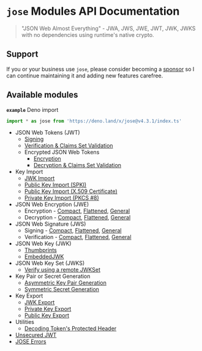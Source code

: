 # `jose` Modules API Documentation

> "JSON Web Almost Everything" - JWA, JWS, JWE, JWT, JWK, JWKS with no dependencies using runtime's native crypto.

## Support

If you or your business use `jose`, please consider becoming a [sponsor][support-sponsor] so I can continue maintaining it and adding new features carefree.

## Available modules

**`example`** Deno import
```js
import * as jose from 'https://deno.land/x/jose@v4.3.1/index.ts'
```

- JSON Web Tokens (JWT)
  - [Signing](https://github.com/panva/jose/blob/v4.3.1/docs/classes/jwt_sign.SignJWT.md#readme)
  - [Verification & Claims Set Validation](https://github.com/panva/jose/blob/v4.3.1/docs/functions/jwt_verify.jwtVerify.md#readme)
  - Encrypted JSON Web Tokens
    - [Encryption](https://github.com/panva/jose/blob/v4.3.1/docs/classes/jwt_encrypt.EncryptJWT.md#readme)
    - [Decryption & Claims Set Validation](https://github.com/panva/jose/blob/v4.3.1/docs/functions/jwt_decrypt.jwtDecrypt.md#readme)
- Key Import
  - [JWK Import](https://github.com/panva/jose/blob/v4.3.1/docs/functions/key_import.importJWK.md#readme)
  - [Public Key Import (SPKI)](https://github.com/panva/jose/blob/v4.3.1/docs/functions/key_import.importSPKI.md#readme)
  - [Public Key Import (X.509 Certificate)](https://github.com/panva/jose/blob/v4.3.1/docs/functions/key_import.importX509.md#readme)
  - [Private Key Import (PKCS #8)](https://github.com/panva/jose/blob/v4.3.1/docs/functions/key_import.importPKCS8.md#readme)
- JSON Web Encryption (JWE)
  - Encryption - [Compact](https://github.com/panva/jose/blob/v4.3.1/docs/classes/jwe_compact_encrypt.CompactEncrypt.md#readme), [Flattened](https://github.com/panva/jose/blob/v4.3.1/docs/classes/jwe_flattened_encrypt.FlattenedEncrypt.md#readme), [General](https://github.com/panva/jose/blob/v4.3.1/docs/classes/jwe_general_encrypt.GeneralEncrypt.md#readme)
  - Decryption - [Compact](https://github.com/panva/jose/blob/v4.3.1/docs/functions/jwe_compact_decrypt.compactDecrypt.md#readme), [Flattened](https://github.com/panva/jose/blob/v4.3.1/docs/functions/jwe_flattened_decrypt.flattenedDecrypt.md#readme), [General](https://github.com/panva/jose/blob/v4.3.1/docs/functions/jwe_general_decrypt.generalDecrypt.md#readme)
- JSON Web Signature (JWS)
  - Signing - [Compact](https://github.com/panva/jose/blob/v4.3.1/docs/classes/jws_compact_sign.CompactSign.md#readme), [Flattened](https://github.com/panva/jose/blob/v4.3.1/docs/classes/jws_flattened_sign.FlattenedSign.md#readme), [General](https://github.com/panva/jose/blob/v4.3.1/docs/classes/jws_general_sign.GeneralSign.md#readme)
  - Verification - [Compact](https://github.com/panva/jose/blob/v4.3.1/docs/functions/jws_compact_verify.compactVerify.md#readme), [Flattened](https://github.com/panva/jose/blob/v4.3.1/docs/functions/jws_flattened_verify.flattenedVerify.md#readme), [General](https://github.com/panva/jose/blob/v4.3.1/docs/functions/jws_general_verify.generalVerify.md#readme)
- JSON Web Key (JWK)
  - [Thumbprints](https://github.com/panva/jose/blob/v4.3.1/docs/functions/jwk_thumbprint.calculateJwkThumbprint.md#readme)
  - [EmbeddedJWK](https://github.com/panva/jose/blob/v4.3.1/docs/functions/jwk_embedded.EmbeddedJWK.md#readme)
- JSON Web Key Set (JWKS)
  - [Verify using a remote JWKSet](https://github.com/panva/jose/blob/v4.3.1/docs/functions/jwks_remote.createRemoteJWKSet.md#readme)
- Key Pair or Secret Generation
  - [Asymmetric Key Pair Generation](https://github.com/panva/jose/blob/v4.3.1/docs/functions/key_generate_key_pair.generateKeyPair.md#readme)
  - [Symmetric Secret Generation](https://github.com/panva/jose/blob/v4.3.1/docs/functions/key_generate_secret.generateSecret.md#readme)
- Key Export
  - [JWK Export](https://github.com/panva/jose/blob/v4.3.1/docs/functions/key_export.exportJWK.md#readme)
  - [Private Key Export](https://github.com/panva/jose/blob/v4.3.1/docs/functions/key_export.exportPKCS8.md#readme)
  - [Public Key Export](https://github.com/panva/jose/blob/v4.3.1/docs/functions/key_export.exportSPKI.md#readme)
- Utilities
  - [Decoding Token's Protected Header](https://github.com/panva/jose/blob/v4.3.1/docs/functions/util_decode_protected_header.decodeProtectedHeader.md#readme)
- [Unsecured JWT](https://github.com/panva/jose/blob/v4.3.1/docs/classes/jwt_unsecured.UnsecuredJWT.md#readme)
- [JOSE Errors](https://github.com/panva/jose/blob/v4.3.1/docs/modules/util_errors.md#readme)

[support-sponsor]: https://github.com/sponsors/panva
